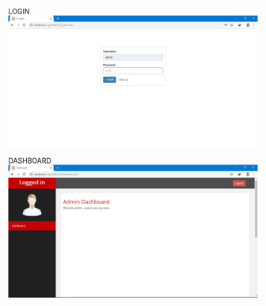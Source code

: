 LOGIN
![alt_text](https://github.com/IlyasaPunjungWicaksono/LoginWebCI/blob/master/login.JPG)
<br>

DASHBOARD
![alt_text](https://github.com/IlyasaPunjungWicaksono/LoginWebCI/blob/master/dashboard.JPG)
<br>
